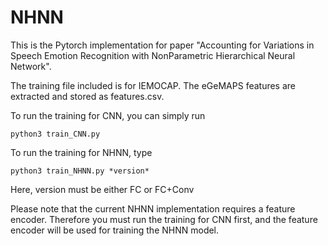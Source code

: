 # NHNN

This is the Pytorch implementation for paper "Accounting for Variations in Speech Emotion Recognition with NonParametric Hierarchical Neural Network".

The training file included is for IEMOCAP. The eGeMAPS features are extracted and stored as features.csv. 

To run the training for CNN, you can simply run

```
python3 train_CNN.py
```

To run the training for NHNN, type

```
python3 train_NHNN.py *version*
```

Here, version must be either FC or FC+Conv

Please note that the current NHNN implementation requires a feature encoder. Therefore you must run the training for CNN first, and the feature encoder will be used for training the NHNN model. 
